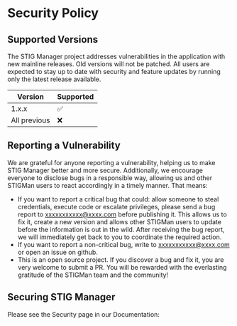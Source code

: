 # Security Policy

## Supported Versions

The STIG Manager project addresses vulnerabilities in the application with new mainline releases. Old versions will not be patched. All users are expected to stay up to date with security and feature updates by running only the latest release available. 

| Version | Supported          |
| ------- | ------------------ |
| 1.x.x   | :white_check_mark: |
| All previous   | :x:                |


## Reporting a Vulnerability

We are grateful for anyone reporting a vulnerability, helping us to make STIG Manager better and more secure. Additionally, we encourage everyone to disclose bugs in a responsible way, allowing us and other STIGMan users to react accordingly in a timely manner. That means:

- If you want to report a critical bug that could: allow someone to steal credentials, execute code or escalate privileges, please send a bug report to xxxxxxxxxxx@xxxx.com before publishing it. This allows us to fix it, create a new version and allows other STIGMan users to update before the information is out in the wild. After receiving the bug report, we will immediately get back to you to coordinate the required action.
- If you want to report a non-critical bug, write to  xxxxxxxxxxx@xxxx.com or open an issue on github.
- This is an open source project. If you discover a bug and fix it, you are very welcome to submit a PR. You will be rewarded with the everlasting gratitude of the STIGMan team and the community!

## Securing STIG Manager

Please see the Security page in our Documentation: 
